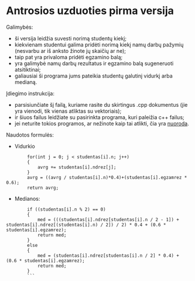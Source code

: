 # Antrosios uzduoties pirma versija

Galimybės:
* ši versija leidžia suvesti norimą studentų kiekį; 
* kiekvienam studentui galima pridėti norimą kiekį namų darbų pažymių (nesvarbu ar iš anksto žinote jų skaičių ar ne);
* taip pat yra privaloma pridėti egzamino balą;
* yra galimybė namų darbų rezultatus ir egzamino balą sugeneruoti atsitiktinai;
* galiausiai ši programa jums pateikia studentų galutinį vidurkį arba medianą.

Įdiegimo instrukcija:
* parsisiunčiate šį failą, kuriame rasite du skirtingus .cpp dokumentus (jie yra vienodi, tik vienas atliktas su vektoriais);
* ir šiuos failus leidžiate su pasirinkta programa, kuri paleižia c++ failus;
* jei neturite tokios programos, ar nežinote kaip tai atlikti, čia yra [nuoroda](https://code.visualstudio.com/docs/languages/cpp).

Naudotos formulės:
* Vidurkio
```double avrg = 0;    
        for(int j = 0; j < studentas[i].n; j++)
        {
            avrg += studentas[i].ndrez[j];
        }
        avrg = ((avrg / studentas[i].n)*0.4)+(studentas[i].egzamrez * 0.6);
        return avrg;
 ```       
* Medianos:
```std::sort(studentas[i].ndrez.begin(), studentas[i].ndrez.end());
        if ((studentas[i].n % 2) == 0)
        {
            med = (((studentas[i].ndrez[studentas[i].n / 2 - 1]) + studentas[i].ndrez[(studentas[i].n) / 2]) / 2) * 0.4 + (0.6 * studentas[i].egzamrez);
            return med;
        }
        else
        {
            med = (studentas[i].ndrez[studentas[i].n / 2] * 0.4) + (0.6 * studentas[i].egzamrez); 
            return med;
        }
        ```
